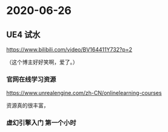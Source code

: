 # 2020-06-26



## UE4 试水

https://www.bilibili.com/video/BV164411Y732?p=2

（这个博主好好笑啊，爱了。）



### 官网在线学习资源

https://www.unrealengine.com/zh-CN/onlinelearning-courses

资源真的很丰富，

### 虚幻引擎入门 第一个小时



